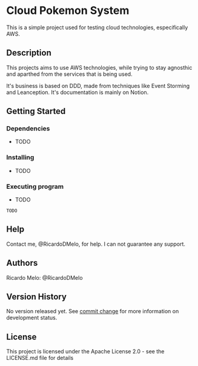 # Cloud Pokemon System

This is a simple project used for testing cloud technologies, especifically AWS.

## Description

This projects aims to use AWS technologies, while trying to stay agnosthic and aparthed from the services that is being used. 

It's business is based on DDD, made from techniques like Event Storming and Leanception. It's documentation is mainly on Notion.

## Getting Started

### Dependencies

* TODO

### Installing

* TODO

### Executing program

* TODO
```
TODO
```

## Help

Contact me, @RicardoDMelo, for help. I can not guarantee any support.

## Authors

Ricardo Melo: @RicardoDMelo

## Version History

No version released yet.
See [commit change]() for more information on development status.

## License

This project is licensed under the Apache License 2.0 - see the LICENSE.md file for details